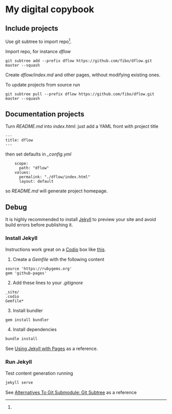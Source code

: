 
# My digital copybook

## Include projects

Use git subtree to import repo[^1].

Import repo, for instance *dflow*

```
git subtree add --prefix dflow https://github.com/fibo/dflow.git master --squash
```

Create *dflow/index.md* and other pages, without modifying existing ones.

To update projects from source run

```
git subtree pull --prefix dflow https://github.com/fibo/dflow.git master --squash
```

## Documentation projects

Turn *README.md* into *index.html*: just add a YAML front with project title

```
---
title: dflow
---
```

then set defaults in *_config.yml* 

```
    scope:
      path: "dflow"
    values:
      permalink: "./dflow/index.html"
      layout: default
```

so *README.md* will generate project homepage.

## Debug

It is highly recommended to install [Jekyll][3] to preview your site and avoid build errors before publishing it.

### Install Jekyll

Instructions work great on a [Codio](https://codio.com) box like [this](https://codio.com/fibo/g14n-info).

1. Create a *Gemfile* with the following content

```
source 'https://rubygems.org'
gem 'github-pages'
```

2. Add these lines to your *.gitignore*

```
_site/
.codio
Gemfile*
```

3. Install bundler

```bash
gem install bundler
```                                                                                                                     

4. Install dependencies

```bash
bundle install
```                                                                                                                     

See [Using Jekyll with Pages](https://help.github.com/articles/using-jekyll-with-pages) as a reference.

### Run Jekyll

Test content generation running

```bash
jekyll serve
```

[^1]:

See [Alternatives To Git Submodule: Git Subtree][4] as a reference


  [1]: http://g14n.info/jekyll-boilerplate "Jekyll boilerplate"
  [2]: http://kramdown.gettalong.com "kramdown"
  [3]: http://jekyllrb.com "Jekyll"
  [4]: https://pages.github.com "GitHub Pages"
  [5]: http://blogs.atlassian.com/2013/05/alternatives-to-git-submodule-git-subtree/ "Alternatives To Git Submodule: Git Subtree"


